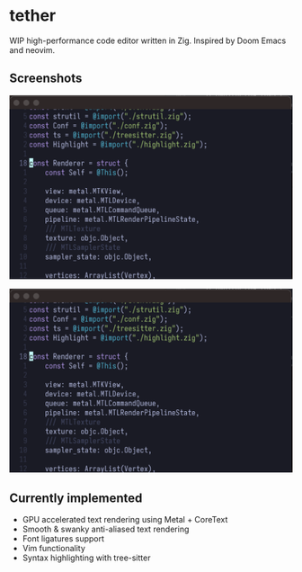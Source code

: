 # tether

WIP high-performance code editor written in Zig. Inspired by Doom Emacs and neovim.

## Screenshots
![Renderer](./pics/1.png)

![Example with ligatures](./pics/1.png)

## Currently implemented
- GPU accelerated text rendering using Metal + CoreText
- Smooth & swanky anti-aliased text rendering
- Font ligatures support
- Vim functionality
- Syntax highlighting with tree-sitter
